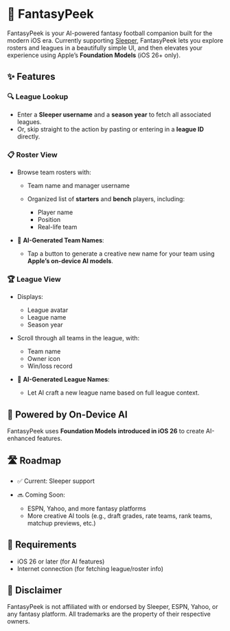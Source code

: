 # 🏈 FantasyPeek

FantasyPeek is your AI-powered fantasy football companion built for the modern iOS era. Currently supporting [Sleeper](https://sleeper.com), FantasyPeek lets you explore rosters and leagues in a beautifully simple UI, and then elevates your experience using Apple’s **Foundation Models** (iOS 26+ only).

## ✨ Features

### 🔍 League Lookup

* Enter a **Sleeper username** and a **season year** to fetch all associated leagues.
* Or, skip straight to the action by pasting or entering in a **league ID** directly.

### 📋 Roster View

* Browse team rosters with:

  * Team name and manager username
  * Organized list of **starters** and **bench** players, including:

    * Player name
    * Position
    * Real-life team
* 🎨 **AI-Generated Team Names**:

  * Tap a button to generate a creative new name for your team using **Apple’s on-device AI models**.

### 🏆 League View

* Displays:

  * League avatar
  * League name
  * Season year
* Scroll through all teams in the league, with:

  * Team name
  * Owner icon
  * Win/loss record
* 🌟 **AI-Generated League Names**:

  * Let AI craft a new league name based on full league context.

## 🧠 Powered by On-Device AI

FantasyPeek uses **Foundation Models introduced in iOS 26** to create AI-enhanced features.

## 🛣 Roadmap

* ✅ Current: Sleeper support
* 🔜 Coming Soon:

  * ESPN, Yahoo, and more fantasy platforms
  * More creative AI tools (e.g., draft grades, rate teams, rank teams, matchup previews, etc.)

## 📱 Requirements

* iOS 26 or later (for AI features)
* Internet connection (for fetching league/roster info)

## 🚧 Disclaimer

FantasyPeek is not affiliated with or endorsed by Sleeper, ESPN, Yahoo, or any fantasy platform. All trademarks are the property of their respective owners.
